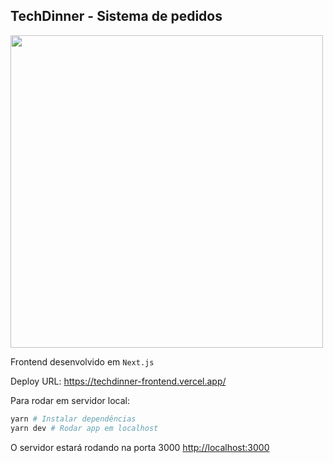 ## TechDinner - Sistema de pedidos

<img src="https://github.com/thonnystudios/techdinner-frontend/tree/master/src/assets/logo-normal-black.svg" style="width: 500px; margin: 0 auto;" />

Frontend desenvolvido em `Next.js`

Deploy URL: https://techdinner-frontend.vercel.app/

Para rodar em servidor local:

```bash
yarn # Instalar dependências
yarn dev # Rodar app em localhost
```
O servidor estará rodando na porta 3000
[http://localhost:3000](http://localhost:3000)
